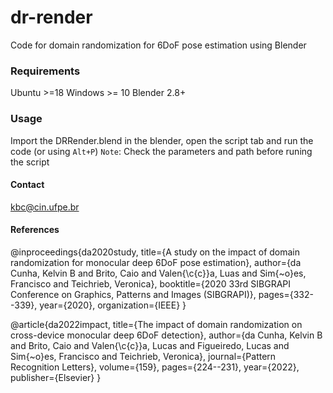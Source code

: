 # dr-render

Code for domain randomization for 6DoF pose estimation using Blender

### Requirements

Ubuntu  >=18
Windows >= 10
Blender 2.8+

### Usage

Import the DRRender.blend  in the blender, open the script tab and run the code (or using `Alt+P`)
`Note`: Check the parameters and path before runing the script

#### Contact

kbc@cin.ufpe.br


#### References

@inproceedings{da2020study,
  title={A study on the impact of domain randomization for monocular deep 6DoF pose estimation},
  author={da Cunha, Kelvin B and Brito, Caio and Valen{\c{c}}a, Luas and Sim{\~o}es, Francisco and Teichrieb, Veronica},
  booktitle={2020 33rd SIBGRAPI Conference on Graphics, Patterns and Images (SIBGRAPI)},
  pages={332--339},
  year={2020},
  organization={IEEE}
}

@article{da2022impact,
  title={The impact of domain randomization on cross-device monocular deep 6DoF detection},
  author={da Cunha, Kelvin B and Brito, Caio and Valen{\c{c}}a, Lucas and Figueiredo, Lucas and Sim{\~o}es, Francisco and Teichrieb, Veronica},
  journal={Pattern Recognition Letters},
  volume={159},
  pages={224--231},
  year={2022},
  publisher={Elsevier}
}
